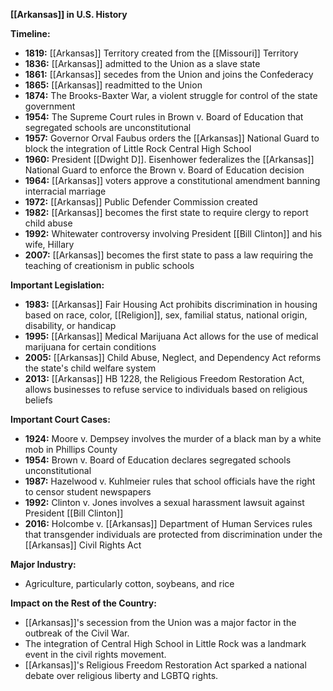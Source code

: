 **[[Arkansas]] in U.S. History**

**Timeline:**

* **1819:** [[Arkansas]] Territory created from the [[Missouri]] Territory
* **1836:** [[Arkansas]] admitted to the Union as a slave state
* **1861:** [[Arkansas]] secedes from the Union and joins the Confederacy
* **1865:** [[Arkansas]] readmitted to the Union
* **1874:** The Brooks-Baxter War, a violent struggle for control of the state government
* **1954:** The Supreme Court rules in Brown v. Board of Education that segregated schools are unconstitutional
* **1957:** Governor Orval Faubus orders the [[Arkansas]] National Guard to block the integration of Little Rock Central High School
* **1960:** President [[Dwight D]]. Eisenhower federalizes the [[Arkansas]] National Guard to enforce the Brown v. Board of Education decision
* **1964:** [[Arkansas]] voters approve a constitutional amendment banning interracial marriage
* **1972:** [[Arkansas]] Public Defender Commission created
* **1982:** [[Arkansas]] becomes the first state to require clergy to report child abuse
* **1992:** Whitewater controversy involving President [[Bill Clinton]] and his wife, Hillary
* **2007:** [[Arkansas]] becomes the first state to pass a law requiring the teaching of creationism in public schools

**Important Legislation:**

* **1983:** [[Arkansas]] Fair Housing Act prohibits discrimination in housing based on race, color, [[Religion]], sex, familial status, national origin, disability, or handicap
* **1995:** [[Arkansas]] Medical Marijuana Act allows for the use of medical marijuana for certain conditions
* **2005:** [[Arkansas]] Child Abuse, Neglect, and Dependency Act reforms the state's child welfare system
* **2013:** [[Arkansas]] HB 1228, the Religious Freedom Restoration Act, allows businesses to refuse service to individuals based on religious beliefs

**Important Court Cases:**

* **1924:** Moore v. Dempsey involves the murder of a black man by a white mob in Phillips County
* **1954:** Brown v. Board of Education declares segregated schools unconstitutional
* **1987:** Hazelwood v. Kuhlmeier rules that school officials have the right to censor student newspapers
* **1992:** Clinton v. Jones involves a sexual harassment lawsuit against President [[Bill Clinton]]
* **2016:** Holcombe v. [[Arkansas]] Department of Human Services rules that transgender individuals are protected from discrimination under the [[Arkansas]] Civil Rights Act

**Major Industry:**

* Agriculture, particularly cotton, soybeans, and rice

**Impact on the Rest of the Country:**

* [[Arkansas]]'s secession from the Union was a major factor in the outbreak of the Civil War.
* The integration of Central High School in Little Rock was a landmark event in the civil rights movement.
* [[Arkansas]]'s Religious Freedom Restoration Act sparked a national debate over religious liberty and LGBTQ rights.